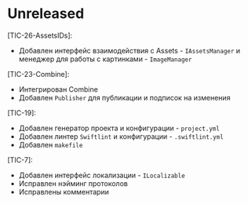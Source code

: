 # Unreleased
[TIC-26-AssetsIDs]:
* Добавлен интерфейс взаимодействия с Assets - `IAssetsManager` и менеджер для работы с картинками - `ImageManager`

[TIC-23-Combine]:
* Интегрирован Combine
* Добавлен `Publisher` для публикации и подписок на изменения

[TIC-19]:
* Добавлен генератор проекта и конфигурации - `project.yml`
* Добавлен линтер `Swiftlint` и конфигурации - `.swiftlint.yml`
* Добавлен `makefile`

[TIC-7]:
* Добавлен интерфейс локализации - `ILocalizable`
* Исправлен нэйминг протоколов
* Исправлены комментарии